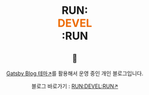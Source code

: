 <h1 align="center">
  RUN:<div style="color:#ed6c02">DEVEL</div>:RUN
</h1>
<div align="center">
<h2 align="center">👋</h2>

[Gatsby Blog 테마↗](https://github.com/rundevelrun/gatsby-starter-rundevelrun)를 활용해서 운영 중인 개인 블로그입니다.

블로그 바로가기 : [RUN:DEVEL:RUN↗](https://github.com/rundevelrun/gatsby-starter-rundevelrun)

</div>
